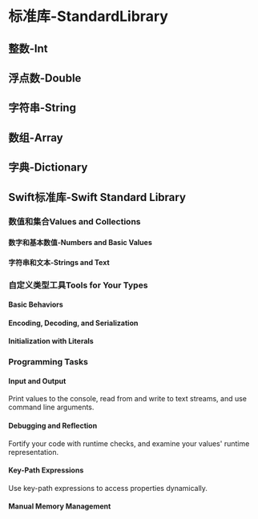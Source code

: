 # 标准库-StandardLibrary
## 整数-Int

## 浮点数-Double

## 字符串-String

## 数组-Array

## 字典-Dictionary

## Swift标准库-Swift Standard Library

### 数值和集合Values and Collections

#### 数字和基本数值-Numbers and Basic Values

#### 字符串和文本-Strings and Text


### 自定义类型工具Tools for Your Types
#### Basic Behaviors

#### Encoding, Decoding, and Serialization
#### Initialization with Literals


### Programming Tasks
#### Input and Output
Print values to the console, read from and write to text streams, and use command line arguments.
#### Debugging and Reflection
Fortify your code with runtime checks, and examine your values' runtime representation.
#### Key-Path Expressions
Use key-path expressions to access properties dynamically.
#### Manual Memory Management
